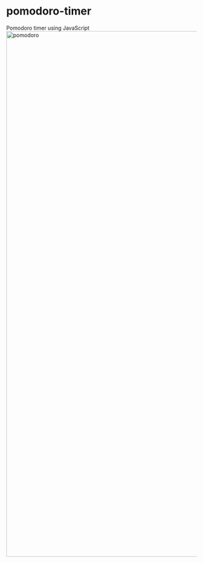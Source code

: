 # pomodoro-timer
Pomodoro timer using JavaScript
<img width="1389" alt="pomodoro" src="https://user-images.githubusercontent.com/95073420/154863531-bd53f20b-3c78-4990-9f66-d5f9c12b42f4.png">
